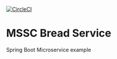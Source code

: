 [![CircleCI](https://circleci.com/gh/kmarabet/mssc-bread-service.svg?style=svg)](https://circleci.com/gh/kmarabet/mssc-bread-service)

# MSSC Bread Service

Spring Boot Microservice example